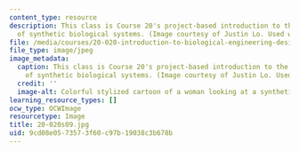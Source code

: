 ```yaml
---
content_type: resource
description: This class is Course 20's project-based introduction to the engineering
  of synthetic biological systems. (Image courtesy of Justin Lo. Used with permission.)
file: /media/courses/20-020-introduction-to-biological-engineering-design-spring-2009/9cd08e0573573f60c97b19038c3b678b_20-020s09.jpg
file_type: image/jpeg
image_metadata:
  caption: This class is Course 20's project-based introduction to the engineering
    of synthetic biological systems. (Image courtesy of Justin Lo. Used with permission.)
  credit: ''
  image-alt: Colorful stylized cartoon of a woman looking at a synthetic biology creation.
learning_resource_types: []
ocw_type: OCWImage
resourcetype: Image
title: 20-020s09.jpg
uid: 9cd08e05-7357-3f60-c97b-19038c3b678b
---
```

